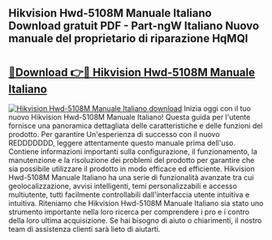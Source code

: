## Hikvision Hwd-5108M Manuale Italiano Download gratuit PDF - Part-ngW Italiano Nuovo manuale del proprietario di riparazione HqMQl

# <h2><a href="http://dfb4n0h.blite.top/?on=Hikvision+Hwd-5108M+Manuale+Italiano">🔗Download 👉🔴 Hikvision Hwd-5108M Manuale Italiano</a></h2>

[![Hikvision Hwd-5108M Manuale Italiano download](https://i.imgur.com/lujVjoI.png)](http://dfb4n0h.blite.top/?on=Hikvision+Hwd-5108M+Manuale+Italiano)
Inizia oggi con il tuo nuovo Hikvision Hwd-5108M Manuale Italiano! Questa guida per l'utente fornisce una panoramica dettagliata delle caratteristiche e delle funzioni del prodotto. Per garantire Un'esperienza di successo con il nuovo REDDDDDDD, leggere attentamente questo manuale prima dell'uso. Contiene informazioni importanti sulla configurazione, il funzionamento, la manutenzione e la risoluzione dei problemi del prodotto per garantire che sia possibile utilizzare il prodotto in modo efficace ed efficiente. Hikvision Hwd-5108M Manuale Italiano ha una serie di funzionalità avanzate tra cui geolocalizzazione, avvisi intelligenti, temi personalizzabili e accesso multiutente, tutti facilmente controllabili dall'interfaccia utente intuitiva e intuitiva. Riteniamo che Hikvision Hwd-5108M Manuale Italiano sia stato uno strumento importante nella loro ricerca per comprendere i pro e i contro della loro ultima acquisizione. Se hai bisogno di aiuto o chiarimenti, il nostro team di assistenza clienti sarà lieto di aiutarti.
